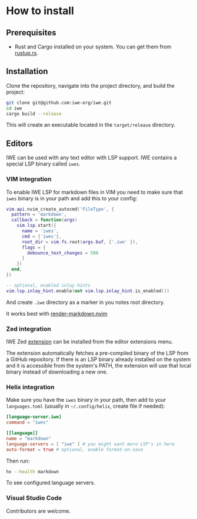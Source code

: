 # How to install

## Prerequisites

- Rust and Cargo installed on your system. You can get them from [rustup.rs](https://rustup.rs).

## Installation

Clone the repository, navigate into the project directory, and build the project:

``` sh
git clone git@github.com:iwe-org/iwe.git
cd iwe
cargo build --release
```

This will create an executable located in the `target/release` directory.

## Editors

IWE can be used with any text editor with LSP support. IWE contains a special LSP binary called `iwes`.

### VIM integration

To enable IWE LSP for markdown files in VIM you need to make sure that `iwes` binary is in your path and add this to your config:

``` lua
vim.api.nvim_create_autocmd('FileType', {
  pattern = 'markdown',
  callback = function(args)
    vim.lsp.start({
      name = 'iwes',
      cmd = {'iwes'},
      root_dir = vim.fs.root(args.buf, {'.iwe' }),
      flags = {
        debounce_text_changes = 500
      }
    })
  end,
})

-- optional, enabled inlay hints
vim.lsp.inlay_hint.enable(not vim.lsp.inlay_hint.is_enabled())
```

And create `.iwe` directory as a marker in you notes root directory.

It works best with [render-markdown.nvim](https://github.com/MeanderingProgrammer/render-markdown.nvim/tree/main)

### Zed integration

IWE Zed [extension](https://github.com/iwe-org/zed-iwe) can be installed from the editor extensions menu.

The extension automatically fetches a pre-compiled binary of the LSP from a GitHub repository. If there is an LSP binary already installed on the system and it is accessible from the system's PATH, the extension will use that local binary instead of downloading a new one.

### Helix integration

Make sure you have the `iwes` binary in your path, then add to your `languages.toml` (usually in `~/.config/helix`, create file if needed):

``` toml
[language-server.iwe]
command = "iwes"

[[language]]
name = "markdown"
language-servers = [ "iwe" ] # you might want more LSP's in here
auto-format = true # optional, enable format-on-save
```

Then run:

``` sh
hx --health markdown
```

To see configured language servers.

### Visual Studio Code

Contributors are welcome.
